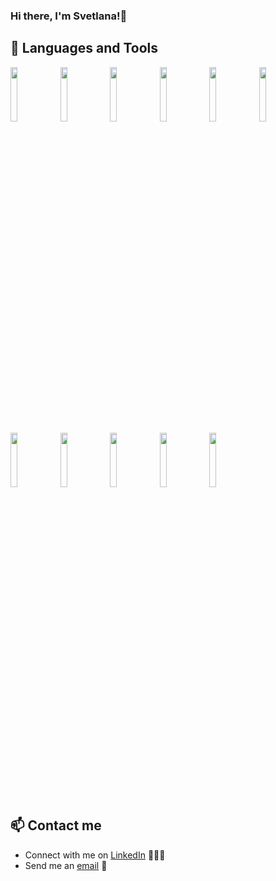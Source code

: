### Hi there, I'm Svetlana!👋

<!--
**FilippovZ/FilippovZ** is a ✨ _special_ ✨ repository because its `README.md` (this file) appears on your GitHub profile.

Here are some ideas to get you started:

- 🔭 I’m currently working on ...
- 🌱 I’m currently learning ...
- 👯 I’m looking to collaborate on ...
- 🤔 I’m looking for help with ...
- 💬 Ask me about ...
- 📫 How to reach me: ...
- 😄 Pronouns: ...
- ⚡ Fun fact: ...
-->

## 🧰 Languages and Tools

<p>
    <img width="15%" src="https://www.vectorlogo.zone/logos/java/java-ar21.svg" />
    <img width="15%" src="https://www.vectorlogo.zone/logos/kotlinlang/kotlinlang-ar21.svg" />
    <img width="15%" src="https://www.vectorlogo.zone/logos/android/android-ar21.svg" />
    <img width="15%" src="https://www.vectorlogo.zone/logos/figma/figma-ar21.svg" />
    <img width="15%" src="https://www.vectorlogo.zone/logos/git-scm/git-scm-ar21.svg" />
    <img width="15%" src="https://www.vectorlogo.zone/logos/github/github-ar21.svg" />
    <img width="15%" src="https://www.vectorlogo.zone/logos/gitlab/gitlab-ar21.svg" />
    <img width="15%" src="https://www.vectorlogo.zone/logos/atlassian_jira/atlassian_jira-ar21.svg" />
    <img width="15%" src="https://www.vectorlogo.zone/logos/dartlang/dartlang-ar21.svg" />
    <img width="15%" src="https://www.vectorlogo.zone/logos/flutterio/flutterio-ar21.svg" />
    <img width="15%" src="https://www.vectorlogo.zone/logos/bitbucket/bitbucket-official.svg" />
</p>

## 📫 Contact me

- Connect with me on [LinkedIn](https://www.linkedin.com/in/svetlana-melekhova-aa37061b7/) 👨🏻‍💻
- Send me an [email](svetlana.melekhova.sm@gmail.com) 📧
